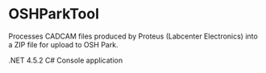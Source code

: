 # OSHParkTool
Processes CADCAM files produced by Proteus (Labcenter Electronics) into a ZIP file for upload to OSH Park.

.NET 4.5.2 C# Console application
